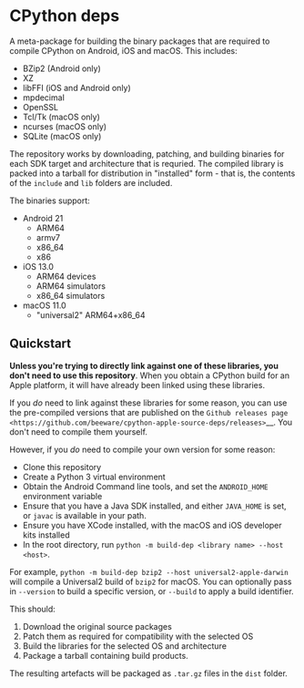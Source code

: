 # CPython deps

A meta-package for building the binary packages that are required to compile
CPython on Android, iOS and macOS. This includes:

* BZip2 (Android only)
* XZ
* libFFI (iOS and Android only)
* mpdecimal
* OpenSSL
* Tcl/Tk (macOS only)
* ncurses (macOS only)
* SQLite (macOS only)

The repository works by downloading, patching, and building binaries for each
SDK target and architecture that is requried. The compiled library is packed
into a tarball for distribution in "installed" form - that is, the contents of
the `include` and `lib` folders are included.

The binaries support:
* Android 21
  - ARM64
  - armv7
  - x86_64
  - x86
* iOS 13.0
  - ARM64 devices
  - ARM64 simulators
  - x86_64 simulators
* macOS 11.0
  - "universal2" ARM64+x86_64

## Quickstart

**Unless you're trying to directly link against one of these libraries, you
don't need to use this repository**. When you obtain a CPython build for an
Apple platform, it will have already been linked using these libraries.

If you *do* need to link against these libraries for some reason, you can use
the pre-compiled versions that are published on the `Github releases page
<https://github.com/beeware/cpython-apple-source-deps/releases>`__. You don't
need to compile them yourself.

However, if you *do* need to compile your own version for some reason:

* Clone this repository
* Create a Python 3 virtual environment
* Obtain the Android Command line tools, and set the `ANDROID_HOME` environment
  variable
* Ensure that you have a Java SDK installed, and either `JAVA_HOME` is set, or
  `javac` is available in your path.
* Ensure you have XCode installed, with the macOS and iOS developer kits
  installed
* In the root directory, run `python -m build-dep <library name> --host <host>`.

For example, `python -m build-dep bzip2 --host universal2-apple-darwin` will compile
a Universal2 build of `bzip2` for macOS. You can optionally pass in `--version` to
build a specific version, or `--build` to apply a build identifier.

This should:

1. Download the original source packages
2. Patch them as required for compatibility with the selected OS
3. Build the libraries for the selected OS and architecture
4. Package a tarball containing build products.

The resulting artefacts will be packaged as ``.tar.gz`` files in the ``dist``
folder.
